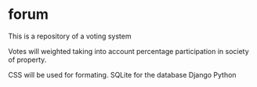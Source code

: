 # forum
This is a repository of a voting system

Votes will weighted taking into account percentage participation in society of property.

CSS will be used for formating.
SQLite for the database
Django
Python

